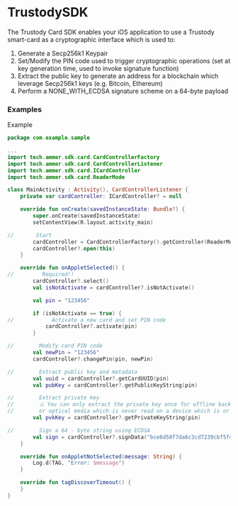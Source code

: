 # TrustodySDK

The Trustody Card SDK enables your iOS application to use a Trustody smart-card as a cryptographic interface which is used to:

1. Generate a Secp256k1 Keypair
2. Set/Modify the PIN code used to trigger cryptographic operations (set at key generation time, used to invoke signature function)
3. Extract the public key to generate an address for a blockchain which leverage Secp256k1 keys (e.g. Bitcoin, Ethereum)
4. Perform a NONE_WITH_ECDSA signature scheme on a 64-byte payload


### Examples

Example

```kotlin
package com.example.sample

...
import tech.ammer.sdk.card.CardControllerFactory
import tech.ammer.sdk.card.CardControllerListener
import tech.ammer.sdk.card.ICardController
import tech.ammer.sdk.card.ReaderMode

class MainActivity : Activity(), CardControllerListener {
    private var cardController: ICardController? = null

    override fun onCreate(savedInstanceState: Bundle?) {
        super.onCreate(savedInstanceState)
        setContentView(R.layout.activity_main)

//       Start
        cardController = CardControllerFactory().getController(ReaderMode.ANDROID_DEFAULT, this)
        cardController?.open(this)
    }

    override fun onAppletSelected() {
//         Required!!
        cardController?.select() 
        val isNotActivate = cardController?.isNotActivate()

        val pin = "123456"

        if (isNotActivate == true) {
//            Activate a new card and set PIN code
            cardController?.activate(pin)
        }

//        Modify card PIN code
        val newPin = "123456"
        cardController?.changePin(pin, newPin)

//        Extract public key and metadata
        val uuid = cardController?.getCardUUID(pin)
        val pubKey = cardController?.getPublicKeyString(pin)

//        Extract private key
//        ⚠️ You can only extract the private key once for offline backup such as a paper wallet, a USB stick,
//        or optical media which is never read on a device which is or will be connected to the internet ⚠️
        val pvkKey = cardController?.getPrivateKeyString(pin)

//        Sign a 64 - byte string using ECDSA
        val sign = cardController?.signData("bce6d58f7da6c3cd7239cbf5fcc0e323302ff072b20ecf59c501752c0e98906a", pin)
    }

    override fun onAppletNotSelected(message: String) {
        Log.d(TAG, "Error: $message")
    }

    override fun tagDiscoverTimeout() {
    }
}
```